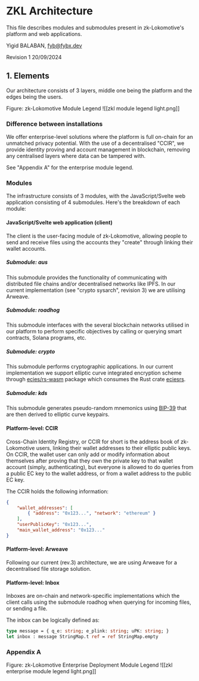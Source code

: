 # ZKL Architecture

This file describes modules and submodules present in zk-Lokomotive's platform and web applications.

Yigid BALABAN, <fyb@fybx.dev>

Revision 1
20/09/2024

## 1. Elements

Our architecture consists of 3 layers, middle one being the platform and the edges being the users.

Figure: zk-Lokomotive Module Legend
![[zkl module legend light.png]]

### Difference between installations

We offer enterprise-level solutions where the platform is full on-chain for an unmatched privacy potential. With the use of a decentralised "CCIR", we provide identity proving and account management in blockchain, removing any centralised layers where data can be tampered with.

See "Appendix A" for the enterprise module legend.

### Modules

The infrastructure consists of 3 modules, with the JavaScript/Svelte web application consisting of 4 submodules. Here's the breakdown of each module:

#### JavaScript/Svelte web application (client)

The client is the user-facing module of zk-Lokomotive, allowing people to send and receive files using the accounts they "create" through linking their wallet accounts.

##### Submodule: aus

This submodule provides the functionality of communicating with distributed file chains and/or decentralised networks like IPFS. In our current implementation (see "crypto sysarch", revision 3) we are utilising Arweave.

##### Submodule: roadhog

This submodule interfaces with the several blockchain networks utilised in our platform to perform specific objectives by calling or querying smart contracts, Solana programs, etc.

##### Submodule: crypto

This submodule performs cryptographic applications. In our current implementation we support elliptic curve integrated encryption scheme through [ecies/rs-wasm](https://github.com/ecies/rs-wasm) package which consumes the Rust crate [eciesrs](https://docs.rs/crate/ecies/0.1.2).

##### Submodule: kds

This submodule generates pseudo-random mnemonics using [BIP-39](https://github.com/bitcoin/bips/blob/master/bip-0039.mediawiki) that are then derived to elliptic curve keypairs.

#### Platform-level: CCIR

Cross-Chain Identity Registry, or CCIR for short is the address book of zk-Lokomotive users, linking their wallet addresses to their elliptic public keys. On CCIR, the wallet user can only add or modify information about themselves after proving that they own the private key to that wallet account (simply, authenticating), but everyone is allowed to do queries from a public EC key to the wallet address, or from a wallet address to the public EC key.

The CCIR holds the following information:
```json
{
	"wallet_addresses": [
		{ "address": "0x123...", "network": "ethereum" }
	],
	"userPublicKey": "0x123...",
	"main_wallet_address": "0x123..."
}
```

#### Platform-level: Arweave

Following our current (rev.3) architecture, we are using Arweave for a decentralised file storage solution.

#### Platform-level: Inbox

Inboxes are on-chain and network-specific implementations which the client calls using the submodule roadhog when querying for incoming files, or sending a file.

The inbox can be logically defined as:
```ocaml
type message = { q_e: string; e_plink: string; uPK: string; }
let inbox : message StringMap.t ref = ref StringMap.empty
```

### Appendix A

Figure: zk-Lokomotive Enterprise Deployment Module Legend
![[zkl enterprise module legend light.png]]